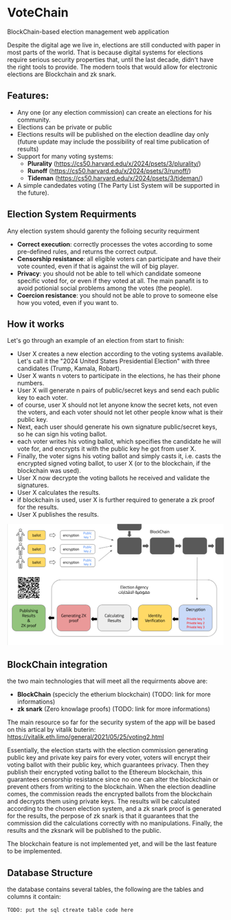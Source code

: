 # VoteChain
BlockChain-based election management web application

Despite the digital age we live in, elections are still conducted with paper in most parts of the world. That is because digital systems for elections require serious security properties that, until the last decade, didn't have the right tools to provide. The modern tools that would allow for electronic elections are Blockchain and zk snark.

## Features:
* Any one (or any election commission) can create an elections for his community.
* Elections can be private or public 
* Elections results will be published on the election deadline day only (future update may include the possibility of real time publication of results)
* Support for many voting systems:
    * **Plurality** (https://cs50.harvard.edu/x/2024/psets/3/plurality/)
    * **Runoff** (https://cs50.harvard.edu/x/2024/psets/3/runoff/)
    * **Tideman** (https://cs50.harvard.edu/x/2024/psets/3/tideman/)
* A simple candedates voting (The Party List System will be supported in the future).   

## Election System Requirments
Any election system should garenty the folloing security requirment
*  **Correct execution**: correctly processes the votes according to some pre-defined rules, and returns the correct output.
* **Censorship resistance**: all eligible voters can participate and have their vote counted, even if that is against the will of big player. 
* **Privacy**: you should not be able to tell which candidate someone specific voted for, or even if they voted at all. The main panafit is to avoid potionial social problems among the votes (the people).
* **Coercion resistance**: you should not be able to prove to someone else how you voted, even if you want to. 

## How it works

Let's go through an example of an election from start to finish:

* User X creates a new election according to the voting systems available. Let's call it the "2024 United States Presidential Election" with three candidates (Trump, Kamala, Robart).
* User X wants n voters to participate in the elections, he has their phone numbers.
* User X will generate n pairs of public/secret keys and send each public key to each voter.
* of course, user X should not let anyone know the secret kets, not even the voters, and each voter should not let other people know what is their public key.
* Next, each user should generate his own signature public/secret keys, so he can sign his voting ballot.
* each voter writes his voting ballot, which specifies the candidate he will vote for, and encrypts it with the public key he got from user X.
* Finally, the voter signs his voting ballot and simply casts it, i.e. casts the encrypted signed voting ballot, to user X (or to the blockchain, if the blockchain was used).
* User X now decrypte the voting ballots he received and validate the signatures.
* User X calculates the results.
* if blockchain is used, user X is further required to generate a zk proof for the results.
* User X publishes the results.

![image](static/images/how%20it%20works%20digram.png)

## BlockChain integration
the two main technologies that will meet all the requirments above are:
* **BlockChain** (specicly the etherium blockchain) (TODO: link for more informations)
* **zk snark** (Zero knowlage proofs) (TODO: link for more informations)

The main resource so far for the security system of the app will be based on this artical by vitalik buterin: https://vitalik.eth.limo/general/2021/05/25/voting2.html

Essentially, the election starts with the election commission generating public key and private key pairs for every voter, voters will encrypt their voting ballot with their public key, which guarantees privacy. Then they publish their encrypted voting ballot to the Ethereum blockchain, this guarantees censorship resistance since no one can alter the blockchain or prevent others from writing to the blockchain. When the election deadline comes, the commission reads the encrypted ballots from the blockchain and decrypts them using private keys. The results will be calculated according to the chosen election system, and a zk snark proof is generated for the results, the perpose of zk snark is that it guarantees that the commission did the calculations correctly with no manipulations. Finally, the results and the zksnark will be published to the public.

The blockchain feature is not implemented yet, and will be the last feature to be implemented. 

## Database Structure

the database contains several tables, the following are the tables and columns it contain:

```
TODO: put the sql ctreate table code here
```   
